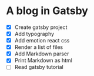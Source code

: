 # A blog in Gatsby

- [x] Create gatsby project
- [x] Add typography
- [x] Add emotion react css
- [x] Render a list of files
- [x] Add Markdown parser
- [x] Print Markdown as html
- [ ] Read gatsby tutorial
